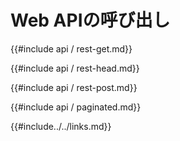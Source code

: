 # <!--Calling a Web API--> Web APIの呼び出し

<!--{{#include api/rest-get.md}}-->
{{#include api / rest-get.md}}

<!--{{#include api/rest-head.md}}-->
{{#include api / rest-head.md}}

<!--{{#include api/rest-post.md}}-->
{{#include api / rest-post.md}}

<!--{{#include api/paginated.md}}-->
{{#include api / paginated.md}}

<!--{{#include../../links.md}}-->
{{#include../../links.md}}
